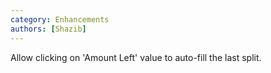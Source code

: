```yaml
---
category: Enhancements
authors: [Shazib]
---
```


Allow clicking on 'Amount Left' value to auto-fill the last split.
